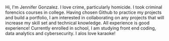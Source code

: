Hi, I'm Jennifer Gonzalez. I love crime, particularly homicide. I took criminal forencics courses in college. Having chosen Github to practice my projects and build a portfolio, I am interested in collaborating on any projects that will increase my skill set and technical knowledge. All experience is good experience! Currently enrolled in school, I am studying front end coding, data analytics and cybersecurity. I alos love karaoke!
